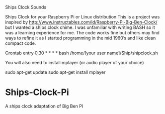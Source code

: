 Ships Clock Sounds

Ships Clock for your Raspberry Pi or Linux distribution
This is a project was inspired by http://www.instructables.com/id/Raspberry-Pi-Big-Ben-Clock/  but I wanted a ships clock chime.
I was unfamiliar with writing BASH so it was a learning experience for me.
The code works fine but others may find ways to refine it as I started programming in the mid 1960’s and like clean compact code.

Crontab entry
0,30 * * * * bash /home/[your user name]/Ship/shipclock.sh

You will also need to install mplayer (or audio player of your choice)

sudo apt-get update
sudo apt-get install mplayer

# Ships-Clock-Pi
A ships clock adaptation of Big Ben PI
